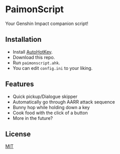 # PaimonScript

Your Genshin Impact companion script!

## Installation

- Install [AutoHotKey](https://www.autohotkey.com/).
- Download this repo.
- Run `paimonscript.ahk`.
- You can edit `config.ini` to your liking.

## Features

- Quick pickup/Dialogue skipper
- Automatically go through AARR attack sequence
- Bunny hop while holding down a key
- Cook food with the click of a button
- More in the future?

## License

[MIT](https://github.com/RealCyGuy/PaimonScript/blob/main/LICENSE.md)
